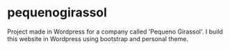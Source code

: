 # pequenogirassol
Project made in Wordpress for a company called 'Pequeno Girassol'. I build this website in Wordpress using bootstrap and personal theme.
